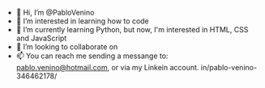 - 👋 Hi, I’m @PabloVenino 
- 👀 I’m interested in learning how to code
- 🌱 I’m currently learning Python, but now, I'm interested in HTML, CSS and JavaScript
- 💞️ I’m looking to collaborate on 
- 📫 You can reach me sending a messange to: pablo.venino@hotmail.com, or via my Linkein account. in/pablo-venino-346462178/

<!---
PabloVenino/PabloVenino is a ✨ special ✨ repository because its `README.md` (this file) appears on your GitHub profile.
You can click the Preview link to take a look at your changes.
--->

